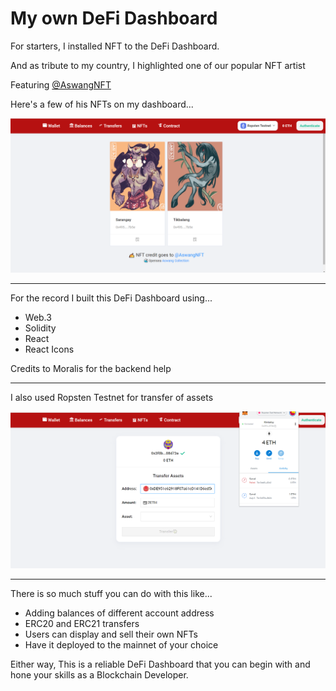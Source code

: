 # My own DeFi Dashboard

For starters, I installed NFT to the DeFi Dashboard.

And as tribute to my country, I highlighted one of our popular NFT artist

Featuring [@AswangNFT](https://opensea.io/collection/aswang)

Here's a few of his NFTs on my dashboard...

![Dashboard-NFT](/Images/Defi_Dashboard_NFT.png)

----------------------------------------------------------------------------------------------------------------

For the record I built this DeFi Dashboard using...

* Web.3
* Solidity
* React
* React Icons

Credits to Moralis for the backend help

---------------------------------------------------------------------------------------------------------------

I also used Ropsten Testnet for transfer of assets 

![Dashboard-Wallet](/Images/Defi_Dashboard_Wallet.png)

----------------------------------------------------------------------------------------------------------------

There is so much stuff you can do with this like...

* Adding balances of different account address
* ERC20 and ERC21 transfers
* Users can display and sell their own NFTs
* Have it deployed to the mainnet of your choice

Either way, This is a reliable DeFi Dashboard that you can begin with and hone your skills as a Blockchain Developer.




